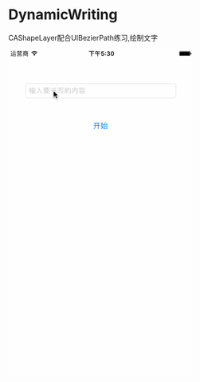 # DynamicWriting

CAShapeLayer配合UIBezierPath练习,绘制文字


![Alt Text](https://github.com/QYhdong/DynamicWriting/blob/master/Dynamic.gif)
